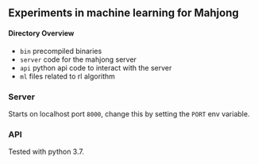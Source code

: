 ## Experiments in machine learning for Mahjong

#### Directory Overview

- `bin` precompiled binaries
- `server` code for the mahjong server
- `api` python api code to interact with the server
- `ml` files related to rl algorithm

### Server

Starts on localhost port `8000`, change this by setting the `PORT` env variable.

### API

Tested with python 3.7.